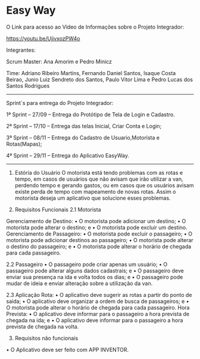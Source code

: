 # Easy Way

O Link para acesso ao Vídeo de Informações sobre o Projeto Integrador:

https://youtu.be/UjivxozPW4o


Integrantes:

Scrum Master:
Ana Amorim e 
Pedro Minicz

Time:
Adriano Ribeiro Martins,
Fernando Daniel Santos,
Isaque Costa Beirao,
Junio Luiz Sendreto dos Santos,
Paulo Vitor Lima e
Pedro Lucas dos Santos Rodrigues
___________________________________________________________________________________________________________________________________________

Sprint`s para entrega do Projeto Integrador:


  1ª Sprint – 27/09 – Entrega do Protótipo de Tela de Login e Cadastro.

  2ª Sprint – 17/10 – Entrega das telas Inicial, Criar Conta e Login;

  3ª Sprint – 08/11 – Entrega do Cadastro de Usuario,Motorista e Rotas(Mapas);

  4ª Sprint – 29/11 – Entrega do Aplicativo EasyWay.


___________________________________________________________________________________________________________________________________________

1.	Estória do Usuário
O motorista está tendo problemas com as rotas e tempo, em casos de usuários que não avisam que irão utilizar a van, perdendo tempo e gerando gastos, ou em casos que os usuários avisam existe perda de tempo com mapeamento de novas rotas. Assim o motorista deseja um aplicativo que solucione esses problemas.


2.	Requisitos Funcionais
2.1 Motorista

Gerenciamento de Destino:
•	O motorista pode adicionar um destino;
•	O motorista pode alterar o destino; e
•	O motorista pode excluir um destino.
Gerenciamento de Passageiro:
•	O motorista pode excluir o passageiro;
•	O motorista pode adicionar destinos ao passageiro;
•	O motorista pode alterar o destino do passageiro; e
•	O motorista pode alterar o horário de chegada para cada passageiro.

2.2 Passageiro
•	O passageiro pode criar apenas um usuário;
•	O passageiro pode alterar alguns dados cadastrais; e
•	O passageiro deve enviar sua presença na ida e volta todos os dias; e
•	O passageiro pode mudar de ideia e enviar alteração sobre a utilização da van.

2.3 Aplicação
Rota:
•	O aplicativo deve sugerir as rotas a partir do ponto de saída;
•	O aplicativo deve organizar a ordem de busca de passageiros; e
•	O motorista pode alterar o horário de chegada para cada passageiro.
Hora Prevista:
•	O aplicativo deve informar para o passageiro a hora prevista de chegada na ida; e
•	O aplicativo deve informar para o passageiro a hora prevista de chegada na volta.

3.	Requisitos não funcionais

•	O Aplicativo deve ser feito com APP INVENTOR.
